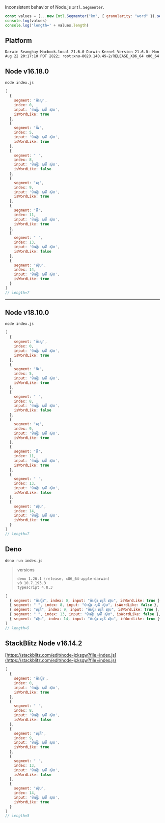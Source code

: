 
Inconsistent behavior of Node.js `Intl.Segmenter`.

```js
const values = [...new Intl.Segmenter("km", { granularity: "word" }).segment('ម៉ាស្ទ័រ សុគី ស៊ុប')]
console.log(values)
console.log('length=' + values.length)
```

## Platform

```
Darwin Seanghay-Macbook.local 21.6.0 Darwin Kernel Version 21.6.0: Mon Aug 22 20:17:10 PDT 2022; root:xnu-8020.140.49~2/RELEASE_X86_64 x86_64
```


## Node v16.18.0

`node index.js`

```js
[
  {
    segment: 'ម៉ាស្',
    index: 0,
    input: 'ម៉ាស្ទ័រ សុគី ស៊ុប',
    isWordLike: true
  },
  {
    segment: 'ទ័រ',
    index: 5,
    input: 'ម៉ាស្ទ័រ សុគី ស៊ុប',
    isWordLike: true
  },
  {
    segment: ' ',
    index: 8,
    input: 'ម៉ាស្ទ័រ សុគី ស៊ុប',
    isWordLike: false
  },
  {
    segment: 'សុ',
    index: 9,
    input: 'ម៉ាស្ទ័រ សុគី ស៊ុប',
    isWordLike: true
  },
  {
    segment: 'គី',
    index: 11,
    input: 'ម៉ាស្ទ័រ សុគី ស៊ុប',
    isWordLike: true
  },
  {
    segment: ' ',
    index: 13,
    input: 'ម៉ាស្ទ័រ សុគី ស៊ុប',
    isWordLike: false
  },
  {
    segment: 'ស៊ុប',
    index: 14,
    input: 'ម៉ាស្ទ័រ សុគី ស៊ុប',
    isWordLike: true
  }
]
// length=7
```

---

## Node v18.10.0

`node index.js`


```js
[
  {
    segment: 'ម៉ាស្',
    index: 0,
    input: 'ម៉ាស្ទ័រ សុគី ស៊ុប',
    isWordLike: true
  },
  {
    segment: 'ទ័រ',
    index: 5,
    input: 'ម៉ាស្ទ័រ សុគី ស៊ុប',
    isWordLike: true
  },
  {
    segment: ' ',
    index: 8,
    input: 'ម៉ាស្ទ័រ សុគី ស៊ុប',
    isWordLike: false
  },
  {
    segment: 'សុ',
    index: 9,
    input: 'ម៉ាស្ទ័រ សុគី ស៊ុប',
    isWordLike: true
  },
  {
    segment: 'គី',
    index: 11,
    input: 'ម៉ាស្ទ័រ សុគី ស៊ុប',
    isWordLike: true
  },
  {
    segment: ' ',
    index: 13,
    input: 'ម៉ាស្ទ័រ សុគី ស៊ុប',
    isWordLike: false
  },
  {
    segment: 'ស៊ុប',
    index: 14,
    input: 'ម៉ាស្ទ័រ សុគី ស៊ុប',
    isWordLike: true
  }
]
// length=7
```


## Deno

`deno run index.js`

> versions
>```
>deno 1.26.1 (release, x86_64-apple-darwin)
>v8 10.7.193.3
>typescript 4.8.3
>```

```js
[
  { segment: "ម៉ាស្ទ័រ", index: 0, input: "ម៉ាស្ទ័រ សុគី ស៊ុប", isWordLike: true },
  { segment: " ", index: 8, input: "ម៉ាស្ទ័រ សុគី ស៊ុប", isWordLike: false },
  { segment: "សុគី", index: 9, input: "ម៉ាស្ទ័រ សុគី ស៊ុប", isWordLike: true },
  { segment: " ", index: 13, input: "ម៉ាស្ទ័រ សុគី ស៊ុប", isWordLike: false },
  { segment: "ស៊ុប", index: 14, input: "ម៉ាស្ទ័រ សុគី ស៊ុប", isWordLike: true }
]
// length=5
```


## StackBlitz Node v16.14.2

[https://stackblitz.com/edit/node-jcksgw?file=index.js](https://stackblitz.com/edit/node-jcksgw?file=index.js)

```js
[
  {
    segment: 'ម៉ាស្ទ័រ',
    index: 0,
    input: 'ម៉ាស្ទ័រ សុគី ស៊ុប',
    isWordLike: true
  },
  {
    segment: ' ',
    index: 8,
    input: 'ម៉ាស្ទ័រ សុគី ស៊ុប',
    isWordLike: false
  },
  {
    segment: 'សុគី',
    index: 9,
    input: 'ម៉ាស្ទ័រ សុគី ស៊ុប',
    isWordLike: true
  },
  {
    segment: ' ',
    index: 13,
    input: 'ម៉ាស្ទ័រ សុគី ស៊ុប',
    isWordLike: false
  },
  {
    segment: 'ស៊ុប',
    index: 14,
    input: 'ម៉ាស្ទ័រ សុគី ស៊ុប',
    isWordLike: true
  }
]
// length=5
```

